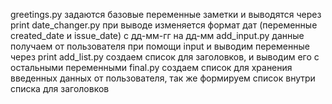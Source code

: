 greetings.py задаются базовые переменные заметки и выводятся через print
date_changer.py при выводе изменяется формат дат (переменные created_date и issue_date) с дд-мм-гг на дд-мм
add_input.py данные получаем от пользователя при помощи input и выводим переменные через print
add_list.py создаем список для заголовков, и выводим его с остальными переменными
final.py создаем список для хранения введенных данных от пользователя, так же формируем список внутри списка для заголовков 
